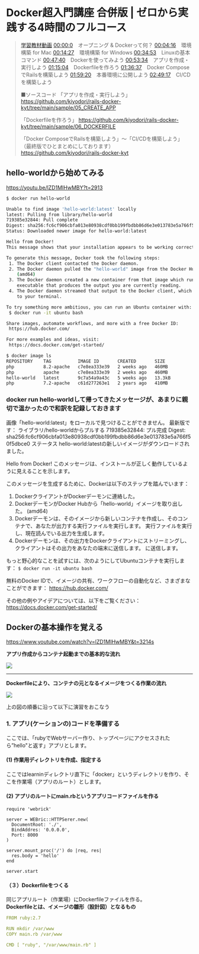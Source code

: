 # Docker超入門講座 合併版 | ゼロから実践する4時間のフルコース

> [学習教材動画](https://youtu.be/lZD1MIHwMBY)
> [00:00:0](https://www.youtube.com/watch?v=lZD1MIHwMBY&t=0s)　オープニング & Dockerって何？
> [00:04:16](https://www.youtube.com/watch?v=lZD1MIHwMBY&t=256s)　環境構築 for Mac
> [00:14:27](https://www.youtube.com/watch?v=lZD1MIHwMBY&t=867s)　環境構築 for Windows
> [00:34:53](https://www.youtube.com/watch?v=lZD1MIHwMBY&t=2093s)　Linuxの基本コマンド
> [00:47:40](https://www.youtube.com/watch?v=lZD1MIHwMBY&t=2860s)　Dockerを使ってみよう
> [00:53:34](https://www.youtube.com/watch?v=lZD1MIHwMBY&t=3214s)　アプリを作成・実行しよう 
> [01:15:04](https://www.youtube.com/watch?v=lZD1MIHwMBY&t=4504s)　Dockerfileを作ろう 
> [01:36:37](https://www.youtube.com/watch?v=lZD1MIHwMBY&t=5797s)　Docker ComposeでRailsを構築しよう
> [01:59:20](https://www.youtube.com/watch?v=lZD1MIHwMBY&t=7160s)　本番環境に公開しよう
> [02:49:17](https://www.youtube.com/watch?v=lZD1MIHwMBY&t=10157s)　CI/CDを構築しよう 
>
> ■ソースコード
「アプリを作成・実行しよう」
https://github.com/kiyodori/rails-docker-kyt/tree/main/sample/05_CREATE_APP
> 
> 「Dockerfileを作ろう」
> https://github.com/kiyodori/rails-docker-kyt/tree/main/sample/06_DOCKERFILE
>
> 「Docker ComposeでRailsを構築しよう」〜「CI/CDを構築しよう」
> （最終版でひとまとめにしております）
> https://github.com/kiyodori/rails-docker-kyt

## hello-worldから始めてみる
https://youtu.be/lZD1MIHwMBY?t=2913

```bash
$ docker run hello-world

Unable to find image 'hello-world:latest' locally
latest: Pulling from library/hello-world
719385e32844: Pull complete 
Digest: sha256:fc6cf906cbfa013e80938cdf0bb199fbdbb86d6e3e013783e5a766f50f5dbce0
Status: Downloaded newer image for hello-world:latest

Hello from Docker!
This message shows that your installation appears to be working correctly.

To generate this message, Docker took the following steps:
 1. The Docker client contacted the Docker daemon.
 2. The Docker daemon pulled the "hello-world" image from the Docker Hub.
    (amd64)
 3. The Docker daemon created a new container from that image which runs the
    executable that produces the output you are currently reading.
 4. The Docker daemon streamed that output to the Docker client, which sent it
    to your terminal.

To try something more ambitious, you can run an Ubuntu container with:
 $ docker run -it ubuntu bash

Share images, automate workflows, and more with a free Docker ID:
 https://hub.docker.com/

For more examples and ideas, visit:
 https://docs.docker.com/get-started/

$ docker image ls
REPOSITORY    TAG          IMAGE ID       CREATED       SIZE
php           8.2-apache   c7e8ea333e39   2 weeks ago   460MB
php           apache       c7e8ea333e39   2 weeks ago   460MB
hello-world   latest       9c7a54a9a43c   5 weeks ago   13.3kB
php           7.2-apache   c61d277263e1   2 years ago   410MB

```

### docker run hello-worldして帰ってきたメッセージが、あまりに親切で温かったので和訳を記録しておきます

画像「hello-world:latest」をローカルで見つけることができません。
最新版です： ライブラリ/hello-worldからプルする
719385e32844: プル完成 
Digest: sha256:fc6cf906cbfa013e80938cdf0bb199fbdbb86d6e3e013783e5a766f50f5dbce0
ステータス hello-world:latestの新しいイメージがダウンロードされました。

Hello from Docker!
このメッセージは、インストールが正しく動作しているように見えることを示します。

このメッセージを生成するために、Dockerは以下のステップを踏んでいます：
 1. DockerクライアントがDockerデーモンに連絡した。
 2. DockerデーモンがDocker Hubから「hello-world」イメージを取り出した。
    (amd64)
 3. Dockerデーモンは、そのイメージから新しいコンテナを作成し、そのコンテナで、あなたが出力する実行ファイルを実行します。
    実行ファイルを実行し、現在読んでいる出力を生成します。
 4. Dockerデーモンは、その出力をDockerクライアントにストリーミングし、クライアントはその出力をあなたの端末に送信します。
    に送信します。

もっと野心的なことを試すには、次のようにしてUbuntuコンテナを実行します：
  ```$ docker run -it ubuntu bash```

無料のDocker IDで、イメージの共有、ワークフローの自動化など、さまざまなことができます：
 https://hub.docker.com/

その他の例やアイデアについては、以下をご覧ください：
 https://docs.docker.com/get-started/

## Dockerの基本操作を覚える

https://www.youtube.com/watch?v=lZD1MIHwMBY&t=3214s

<b>アプリ作成からコンテナ起動までの基本的な流れ</b>

![](../../images/アプリ作成コンテナ起動の流れ.png)

---

<b>Dockerfileにより、コンテナの元となるイメージをつくる作業の流れ</b>


![](../../images/イメージを作る下準備の流れ.png)










上の図の順番に沿って以下に演習をおこなう

### 1. アプリ(ケーションの)コードを準備する

ここでは、「rubyでWebサーバー作り、トップページにアクセスされたら”hello"と返す」アプリとします。

#### (1) 作業用ディレクトリを作成、指定する

ここではlearninディレクトリ直下に「docker」というディレクトリを作り、そこを作業場（アプリのルート）とします。

#### (2) アプリのルートにmain.rbというアプリコードファイルを作る

```ruby=
require 'webrick'

server = WEBric::HTTPSerer.new(
  DocumentRoot: './',
  BindAddres: '0.0.0.0',
  Port: 8000
)

server.mount_proc('/') do |req, res|
  res.body = 'hello'
end

server.start
```

#### （３）Dockerfileをつくる

同じアプリルート（作業場）にDockerfileファイルを作る。  
<b>Dockerfileとは、イメージの雛形（設計図）となるもの</b>

```yml
FROM ruby:2.7

RUN mkdir /var/www
COPY main.rb /var/www

CMD [ "ruby", "/var/www/main.rb" ]
```
